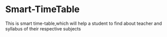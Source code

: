 # Smart-TimeTable
This is smart time-table,which will help a student to find about teacher and syllabus of their respective subjects
